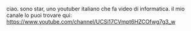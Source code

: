 ciao. sono star, uno youtuber italiano che fa video di informatica.
il mio canale lo puoi trovare qui: https://www.youtube.com/channel/UCSi17CVmpt6HZCOfwg7g3_w
